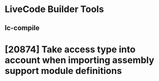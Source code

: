 # LiveCode Builder Tools
## lc-compile

# [20874] Take access type into account when importing assembly support module definitions

